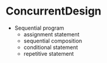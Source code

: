 # ConcurrentDesign
- Sequential program
  - assignment statement
  - sequential composition
  - conditional statement
  - repetitive statement
